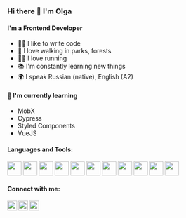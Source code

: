 ### Hi there 👋 I'm Olga

#### I'm a Frontend Developer 
- 👩‍💻 I like to write code
- 🌱 I love walking in parks, forests 
- 🏃‍♀️ I love running
- 📚 I'm constantly learning new things
- 🌍 I speak Russian (native), English (A2)

#### 🌱 I'm currently learning
- MobX
- Cypress
- Styled Components  
- VueJS

#### Languages and Tools:
<p>
            <img height="32px" src="https://cdn.jsdelivr.net/gh/devicons/devicon/icons/html5/html5-original.svg"> 
            <img height="32" src="https://cdn.jsdelivr.net/gh/devicons/devicon/icons/css3/css3-original.svg">
            <img height="32" src="https://cdn.jsdelivr.net/gh/devicons/devicon/icons/sass/sass-original.svg"> 
            <img height="32px" src="https://cdn.jsdelivr.net/gh/devicons/devicon/icons/javascript/javascript-original.svg"> 
            <img height="32px" src="https://cdn.jsdelivr.net/gh/devicons/devicon/icons/react/react-original.svg"> 
            <img height="32px" src="https://cdn.jsdelivr.net/gh/devicons/devicon/icons/redux/redux-original.svg"> 
            <img height="32px" src="https://cdn.jsdelivr.net/gh/devicons/devicon/icons/typescript/typescript-original.svg"> 
            <img height="32px" src="https://gw.alipayobjects.com/zos/rmsportal/KDpgvguMpGfqaHPjicRK.svg"> 
            <img height="32px" src="https://cdn.jsdelivr.net/gh/devicons/devicon/icons/github/github-original.svg">
            <img height="32px" src="https://cdn.jsdelivr.net/gh/devicons/devicon/icons/gitlab/gitlab-original.svg">
            <img height="32px" src="https://cdn.jsdelivr.net/gh/devicons/devicon/icons/nextjs/nextjs-original-wordmark.svg" />
</p>

#### Connect with me:
<p>
<a href="mailto:olg_a88@mail.ru">
  <img align="left" alt="Olga's mail" width="22px" src="https://cdn2.iconfinder.com/data/icons/scenarium-vol-1-2/128/046_email_mail_message_newsletter_signup_check_ok-128.png" />
</a>
<a href="https://t.me/o_lik88">
  <img align="left" alt="Olga's telegram" width="22px" src="https://cdn4.iconfinder.com/data/icons/social-media-and-logos-11/32/Logo_telegram_Airplane_Air_plane_paper_airplane-22-128.png" />
</a>
<a href="https://www.instagram.com/olg_a88">
  <img align="left" alt="Olga's telegram" width="22px" src="https://cdn4.iconfinder.com/data/icons/social-media-and-logos-11/32/Logo_telegram_Airplane_Air_plane_paper_airplane-22-128.png" />
</a>
</p>

